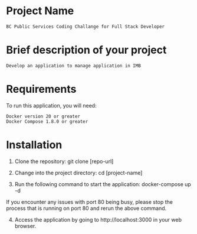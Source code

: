 # Project Name
    BC Public Services Coding Challange for Full Stack Developer

# Brief description of your project
    Develop an application to manage application in IMB

# Requirements
To run this application, you will need:

    Docker version 20 or greater
    Docker Compose 1.8.0 or greater

# Installation

1. Clone the repository:
    git clone [repo-url]

2. Change into the project directory:
    cd [project-name]

3. Run the following command to start the application:
    docker-compose up -d

If you encounter any issues with port 80 being busy, please stop the process that is running on port 80 and rerun the above command.

4. Access the application by going to http://localhost:3000 in your web browser.
